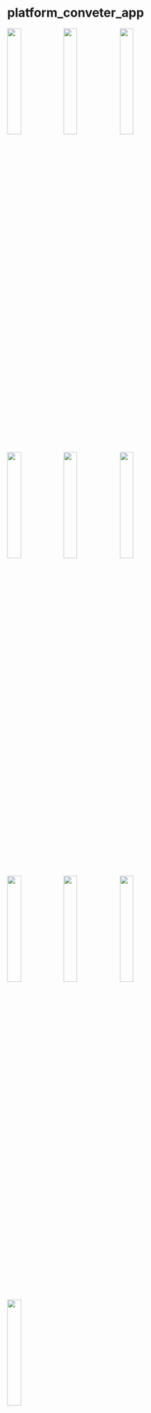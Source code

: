 # platform_conveter_app

<img src= "https://github.com/user-attachments/assets/b3e46dd6-200a-4a51-89de-32e5172bea5f" height=25% width=25%>
<img src= "https://github.com/user-attachments/assets/63ed08f5-9347-4a7a-99fc-af0a5ca9cf17"height=25% width=25%>
<img src= "https://github.com/user-attachments/assets/9daac90a-2d81-4312-b60a-03671039e4a1"height=25% width=25%>
<img src= "https://github.com/user-attachments/assets/2b1ae7ce-9669-44bf-b5cd-0a88e34d31d1"height=25% width=25%>
<img src= "https://github.com/user-attachments/assets/57139ad2-1700-4212-92d0-ab0ad54516ea"height=25% width=25%>
<img src= "https://github.com/user-attachments/assets/2f6e11b1-58e3-42a8-83c4-581b3f4a9dfb"height=25% width=25%>
<img src= "https://github.com/user-attachments/assets/35074f71-c550-440c-8b95-0b78deb95287"height=25% width=25%>
<img src= "https://github.com/user-attachments/assets/7f5cda00-014e-4c92-9c38-e286a8519e06"height=25% width=25%>
<img src= "https://github.com/user-attachments/assets/c7be542d-598d-4899-9f62-eafde33305d6"height=25% width=25%>
<img src= "https://github.com/user-attachments/assets/3898ec23-efff-4f9e-9889-6b3dc5d88673"height=25% width=25%>


# platform Converter App
Platform Converter App is a powerful, user-friendly tool designed to seamlessly convert files, applications, and media across different platforms and formats. Whether you're a developer, content creator, or casual user, this app simplifies the process of transforming files between operating systems, development environments, or media formats.

⭐Key features :

⭐ Multi-Platform Compatibility:
Effortlessly convert files for use across Windows, macOS, Linux, Android, and iOS.
Wide Range of Formats:
Support for documents, images, videos, codebases, and more.

⭐Batch Conversion:
Handle multiple files at once to save time.

⭐Customization Options:
Choose specific settings to optimize conversions based on your needs.

⭐Secure and Reliable:
Data integrity and privacy are prioritized throughout the process.
